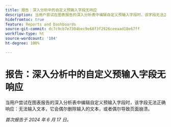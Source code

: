 ```yaml
---
title: 报告：深入分析中的自定义预输入字段无响应
description: 当用户尝试在图表报告的深入分析表中编辑自定义预输入字段时，该字段无法正确响应 - 无法输入文本，它会偶尔删除输入的文本，或者偶尔导致页面崩溃。
hidefromtoc: true
feature: Reports and Dashboards
source-git-commit: dc7c9cb7e7304bec9e68f3f2926ceeaad18e67ff
workflow-type: ht
source-wordcount: '104'
ht-degree: 100%

---
```


# 报告：深入分析中的自定义预输入字段无响应

当用户尝试在图表报告的深入分析表中编辑自定义预输入字段时，该字段无法正确响应：无法输入文本，它会偶尔删除输入的文本，或者偶尔导致页面崩溃。

_首次报告于 2024 年 6 月 17 日。_
